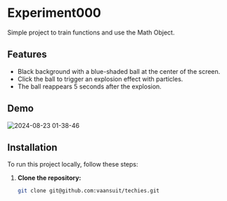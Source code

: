# Experiment000

Simple project to train functions and use the Math Object. 

## Features

- Black background with a blue-shaded ball at the center of the screen.
- Click the ball to trigger an explosion effect with particles.
- The ball reappears 5 seconds after the explosion.

## Demo

![2024-08-23 01-38-46](https://github.com/user-attachments/assets/9124b5c4-2cdd-4509-b9ca-07658fbb1de4)


## Installation

To run this project locally, follow these steps:

1. **Clone the repository:**

   ```bash
   git clone git@github.com:vaansuit/techies.git
